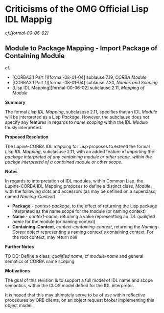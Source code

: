 

# Criticisms of the OMG Official Lisp IDL Mappig

_cf.[formal-00-06-02]_

## Module to Package Mapping - Import Package of Containing Module

cf.
* [CORBA3.1 Part 1][formal-08-01-04] sublause 7.19, _CORBA Module_
* [CORBA3.1 Part 1][formal-08-01-04] sublause 7.20, _Names and Scoping_
* [Lisp IDL Mapping][formal-00-06-02] subclause 2.11, _Mapping of Module_

**Summary**

The formal _Lisp IDL Mapping_, subclasuse 2.11, specifies that an IDL
_Module_ will be interpreted as a Lisp _Package_. However, the
subclause does not specify any features in regards to _name scoping_
within the IDL _Module_ thusly interpreted.

**Proposed Resolution**

The Lupine-CORBA IDL mapping for Lisp proposes to extend the formal
_Lisp IDL Mapping_, subclasuse 2.11, with an added feature of
_importing the package interpreted of any containing module or other
scope, within the packge interpreted of a contained module or other
scope_.

**Notes**

In regards to interpretation of IDL modules, within Common Lisp,  the
Lupine-CORBA IDL Mapping proposes to define a distinct class,
_Module_, with the following slots and accessors (as may be defined on
a superclass, named _Naming-Context_)

* **Package** - _context-package_, to the effect of returning the Lisp
  package interpreted as the name scope for the module (or naming
  context)
* **Name** - _context-name_, returning a value representting an IDL
  _qualified name_ for the  module (or naming context)
* **Containing-Context**, _context-containing-context_, returning the
    _Naming-Cotext_ object representing a naming context's containing
    context. For the root context, may return _null_

**Further Notes**

TO DO: Define a class, _qualified name_, cf _module-name_ and general
sematics of CORBA name scoping

**Motivations**

The goal of this revision is to support a full model of IDL name and
scope semantics, within the CLOS model defied for the IDL
interpreter.

It is hoped that this may ultimately serve to be of use within
reflective procedures by ORB clients, on an object request broker
implementing this object model.
